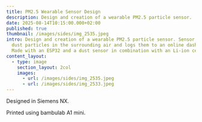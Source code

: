 ```yaml
---
title: PM2.5 Wearable Sensor Design
description: Design and creation of a wearable PM2.5 particle sensor.
date: 2025-08-14T10:15:00.000+02:00
published: true
thumbnail: /images/sides/img_2535.jpeg
intro: Design and creation of a wearable PM2.5 particle sensor. Sensor tracks
  dust particles in the surrounding air and logs them to an online dashboad.
  Made with an ESP32 and a dust sensor in combination with an Li-ion cell.
content_layout:
  - type: image
    section_layout: 2col
    images:
      - url: /images/sides/img_2535.jpeg
      - url: /images/sides/img_2533.jpeg
---
```

Designed in Siemens NX.

Printed using bambulab A1 mini.
